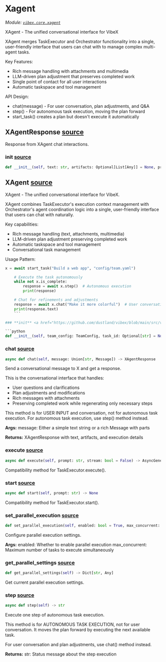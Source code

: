 # Xagent

_Module: [`vibex.core.xagent`](https://github.com/dustland/vibex/blob/main/src/vibex/core/xagent.py)_

XAgent - The unified conversational interface for VibeX

XAgent merges TaskExecutor and Orchestrator functionality into a single,
user-friendly interface that users can chat with to manage complex multi-agent tasks.

Key Features:

- Rich message handling with attachments and multimedia
- LLM-driven plan adjustment that preserves completed work
- Single point of contact for all user interactions
- Automatic taskspace and tool management

API Design:

- chat(message) - For user conversation, plan adjustments, and Q&A
- step() - For autonomous task execution, moving the plan forward
- start_task() creates a plan but doesn't execute it automatically

## XAgentResponse <a href="https://github.com/dustland/vibex/blob/main/src/vibex/core/xagent.py#L50" class="source-link" title="View source code">source</a>

Response from XAgent chat interactions.

### **init** <a href="https://github.com/dustland/vibex/blob/main/src/vibex/core/xagent.py#L53" class="source-link" title="View source code">source</a>

```python
def __init__(self, text: str, artifacts: Optional[List[Any]] = None, preserved_steps: Optional[List[str]] = None, regenerated_steps: Optional[List[str]] = None, plan_changes: Optional[Dict[str, Any]] = None, metadata: Optional[Dict[str, Any]] = None)
```

## XAgent <a href="https://github.com/dustland/vibex/blob/main/src/vibex/core/xagent.py#L70" class="source-link" title="View source code">source</a>

XAgent - The unified conversational interface for VibeX.

XAgent combines TaskExecutor's execution context management with
Orchestrator's agent coordination logic into a single, user-friendly
interface that users can chat with naturally.

Key capabilities:

- Rich message handling (text, attachments, multimedia)
- LLM-driven plan adjustment preserving completed work
- Automatic taskspace and tool management
- Conversational task management

Usage Pattern:

````python # Start a task (creates plan but doesn't execute)
x = await start_task("Build a web app", "config/team.yaml")

    # Execute the task autonomously
    while not x.is_complete:
        response = await x.step()  # Autonomous execution
        print(response)

    # Chat for refinements and adjustments
    response = await x.chat("Make it more colorful")  # User conversation
    print(response.text)
    ```

### **init** <a href="https://github.com/dustland/vibex/blob/main/src/vibex/core/xagent.py#L100" class="source-link" title="View source code">source</a>

```python
def __init__(self, team_config: TeamConfig, task_id: Optional[str] = None, taskspace_dir: Optional[Path] = None, initial_prompt: Optional[str] = None, user_id: Optional[str] = None)
````

### chat <a href="https://github.com/dustland/vibex/blob/main/src/vibex/core/xagent.py#L261" class="source-link" title="View source code">source</a>

```python
async def chat(self, message: Union[str, Message]) -> XAgentResponse
```

Send a conversational message to X and get a response.

This is the conversational interface that handles:

- User questions and clarifications
- Plan adjustments and modifications
- Rich messages with attachments
- Preserving completed work while regenerating only necessary steps

This method is for USER INPUT and conversation, not for autonomous task execution.
For autonomous task execution, use step() method instead.

**Args:**
message: Either a simple text string or a rich Message with parts

**Returns:**
XAgentResponse with text, artifacts, and execution details

### execute <a href="https://github.com/dustland/vibex/blob/main/src/vibex/core/xagent.py#L880" class="source-link" title="View source code">source</a>

```python
async def execute(self, prompt: str, stream: bool = False) -> AsyncGenerator[TaskStep, None]
```

Compatibility method for TaskExecutor.execute().

### start <a href="https://github.com/dustland/vibex/blob/main/src/vibex/core/xagent.py#L892" class="source-link" title="View source code">source</a>

```python
async def start(self, prompt: str) -> None
```

Compatibility method for TaskExecutor.start().

### set_parallel_execution <a href="https://github.com/dustland/vibex/blob/main/src/vibex/core/xagent.py#L896" class="source-link" title="View source code">source</a>

```python
def set_parallel_execution(self, enabled: bool = True, max_concurrent: int = 3) -> None
```

Configure parallel execution settings.

**Args:**
enabled: Whether to enable parallel execution
max_concurrent: Maximum number of tasks to execute simultaneously

### get_parallel_settings <a href="https://github.com/dustland/vibex/blob/main/src/vibex/core/xagent.py#L908" class="source-link" title="View source code">source</a>

```python
def get_parallel_settings(self) -> Dict[str, Any]
```

Get current parallel execution settings.

### step <a href="https://github.com/dustland/vibex/blob/main/src/vibex/core/xagent.py#L915" class="source-link" title="View source code">source</a>

```python
async def step(self) -> str
```

Execute one step of autonomous task execution.

This method is for AUTONOMOUS TASK EXECUTION, not for user conversation.
It moves the plan forward by executing the next available task.

For user conversation and plan adjustments, use chat() method instead.

**Returns:**
str: Status message about the step execution
